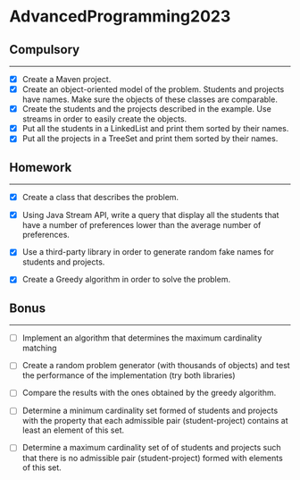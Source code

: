 
# AdvancedProgramming2023
## Compulsory

------

- [x] Create a Maven project.
- [x] Create an object-oriented model of the problem. Students and projects have names. Make sure the objects of these classes are comparable.
- [x] Create the students and the projects described in the example. Use streams in order to easily create the objects.
- [x] Put all the students in a LinkedList and print them sorted by their names.
- [x] Put all the projects in a TreeSet and print them sorted by their names.

## Homework

------  
- [x] Create a class that describes the problem.
- [x] Using Java Stream API, write a query that display all the students that have a number of preferences lower than the average number of preferences.
- [x] Use a third-party library in order to generate random fake names for students and projects.
- [x] Create a Greedy algorithm in order to solve the problem.


## Bonus

------  
- [ ] Implement an algorithm that determines the maximum cardinality matching
- [ ] Create a random problem generator (with thousands of objects) and test the performance of the implementation (try both libraries)
- [ ] Compare the results with the ones obtained by the greedy algorithm.
- [ ] Determine a minimum cardinality set formed of students and projects with the property that each admissible pair (student-project) contains at least an element of this set.
- [ ] Determine a maximum cardinality set of of students and projects such that there is no admissible pair (student-project) formed with elements of this set.

